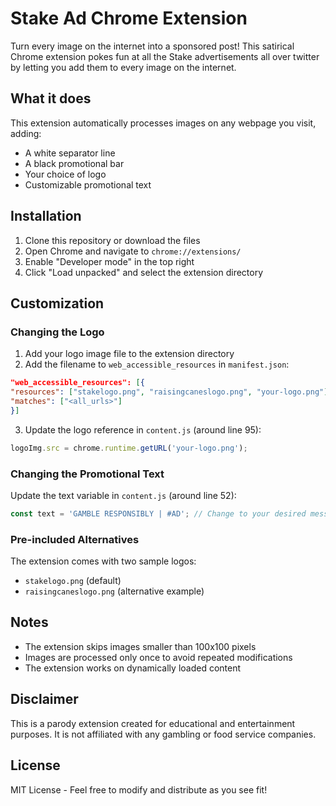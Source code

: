 # Stake Ad Chrome Extension

Turn every image on the internet into a sponsored post! This satirical Chrome extension pokes fun at all the Stake advertisements all over twitter by letting you add them to every image on the internet.

## What it does

This extension automatically processes images on any webpage you visit, adding:
- A white separator line
- A black promotional bar
- Your choice of logo
- Customizable promotional text

## Installation

1. Clone this repository or download the files
2. Open Chrome and navigate to `chrome://extensions/`
3. Enable "Developer mode" in the top right
4. Click "Load unpacked" and select the extension directory

## Customization

### Changing the Logo

1. Add your logo image file to the extension directory
2. Add the filename to `web_accessible_resources` in `manifest.json`: 

```json
"web_accessible_resources": [{
"resources": ["stakelogo.png", "raisingcaneslogo.png", "your-logo.png"],
"matches": ["<all_urls>"]
}]
```

3. Update the logo reference in `content.js` (around line 95):

```javascript
logoImg.src = chrome.runtime.getURL('your-logo.png');
```

### Changing the Promotional Text

Update the text variable in `content.js` (around line 52):

```javascript
const text = 'GAMBLE RESPONSIBLY | #AD'; // Change to your desired message
```

### Pre-included Alternatives

The extension comes with two sample logos:
- `stakelogo.png` (default)
- `raisingcaneslogo.png` (alternative example)

## Notes

- The extension skips images smaller than 100x100 pixels
- Images are processed only once to avoid repeated modifications
- The extension works on dynamically loaded content

## Disclaimer

This is a parody extension created for educational and entertainment purposes. It is not affiliated with any gambling or food service companies.

## License

MIT License - Feel free to modify and distribute as you see fit!